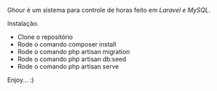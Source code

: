 Ghour é um sistema para controle de horas feito em *Laravel e MySQL*.

Instalação.
- Clone o reposítório
- Rode o comando composer install
- Rode o comando php artisan migration
- Rode o comando php artisan db:seed
- Rode o comando php artisan serve

Enjoy... :)
